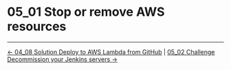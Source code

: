 # 05_01 Stop or remove AWS resources

<!-- FooterStart -->
---
[← 04_08 Solution Deploy to AWS Lambda from GitHub](../../ch4_deploy_code_to_aws_lambda/04_08_solution_deploy_to_aws_lambda_from_github/README.md) | [05_02 Challenge Decommission your Jenkins servers →](../05_02_challenge_decommission_your_jenkins_servers/README.md)
<!-- FooterEnd -->

